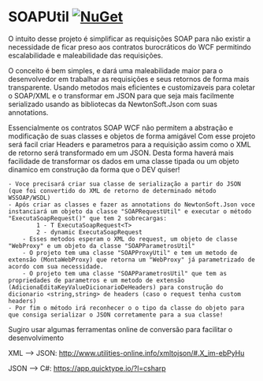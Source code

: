 # SOAPUtil [![NuGet](https://buildstats.info/nuget/SOAPUtil)](https://www.nuget.org/packages/SOAPUtil/)

O intuito desse projeto é simplificar as requisições SOAP para não existir a necessidade de ficar preso aos contratos burocráticos do WCF permitindo escalabilidade e maleabilidade das requisições.

O conceito é bem simples, e dará uma maleabilidade maior para o desenvolvedor em trabalhar as requisições e seus retornos de forma mais transparente.
Usando metodos mais eficientes e customizaveis para coletar o SOAP/XML e o transformar em JSON para que seja mais facilmente serializado usando as bibliotecas da NewtonSoft.Json com suas annotations.
    
Essencialmente os contratos SOAP WCF não permitem a abstração e modificação de suas classes e objetos de forma amigável
Com esse projeto será facil criar Headers e parametros para a requisição assim como o XML de retorno será transformado em um JSON.
Desta forma haverá mais facilidade de transformar os dados em uma classe tipada ou um objeto dinamico em construção da forma que o DEV quiser!
    
    - Voce precisará criar sua classe de serialização a partir do JSON (que foi convertido do XML de retorno de determinado método WSSOAP/WSDL) 
    - Após criar as classes e fazer as annotations do NewtonSoft.Json voce instanciará um objeto da classe "SOAPRequestUtil" e executar o método "ExecutaSoapRequest()" que tem 2 sobrecargas:
            1 - T ExecutaSoapRequest<T>
            2 - dynamic ExecutaSoapRequest    
        - Esses metodos esperam o XML do request, um objeto de classe "WebProxy" e um objeto da classe "SOAPParametrosUtil"
        - O projeto tem uma classe "SOAPProxyUtil" e tem um metodo de extensão (MontaWebProxy) que retorna um "WebProxy" já parametrizado de acordo com sua necessidade.
        - O projeto tem uma classe "SOAPParametrosUtil" que tem as propriedades de parametros e um metodo de extensão (AdicionaEditaKeyValueDicionarioDeHeaders) para construção do dicionario <string,string> de headers (caso o request tenha custom headers)
    - Por fim o método irá reconhecer o o tipo da classe do objeto para que consiga serializar o JSON corretamente para a sua classe!
    
Sugiro usar algumas ferramentas online de conversão para facilitar o desenvolvimento
    
XML --> JSON: http://www.utilities-online.info/xmltojson/#.X_im-ebPyHu

JSON --> C#: https://app.quicktype.io/?l=csharp
